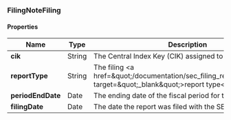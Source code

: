 
[//]: # (CLASS:FilingNoteFiling)

[//]: # (KIND:object)

### FilingNoteFiling

#### Properties

[//]: # (START_DEFINITION)

Name | Type | Description
------------ | ------------- | -------------
**cik** | String | The Central Index Key (CIK) assigned to the company &nbsp;
**reportType** | String | The filing &lt;a href&#x3D;\&quot;/documentation/sec_filing_report_types\&quot; target&#x3D;\&quot;_blank\&quot;&gt;report type&lt;/a&gt; &nbsp;
**periodEndDate** | Date | The ending date of the fiscal period for the filing &nbsp;
**filingDate** | Date | The date the report was filed with the SEC &nbsp;

[//]: # (END_DEFINITION)





